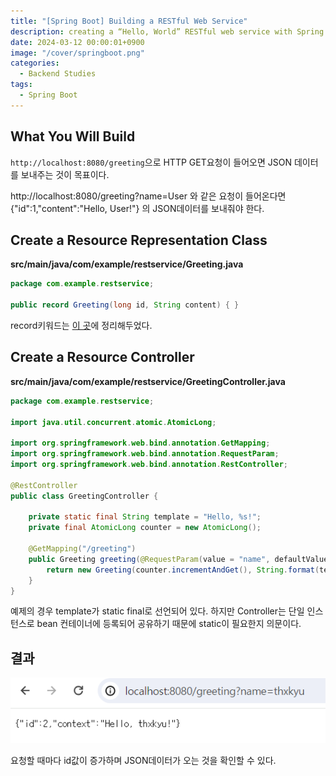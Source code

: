 ```yaml
---
title: "[Spring Boot] Building a RESTful Web Service"
description: creating a “Hello, World” RESTful web service with Spring
date: 2024-03-12 00:00:01+0900
image: "/cover/springboot.png"
categories:
  - Backend Studies
tags:
  - Spring Boot
---
```


## What You Will Build

`http://localhost:8080/greeting`으로 HTTP GET요청이 들어오면 JSON 데이터를 보내주는 것이 목표이다.

http://localhost:8080/greeting?name=User 와 같은 요청이 들어온다면  
{"id":1,"content":"Hello, User!"} 의 JSON데이터를 보내줘야 한다.

## Create a Resource Representation Class

**src/main/java/com/example/restservice/Greeting.java**

```Java
package com.example.restservice;

public record Greeting(long id, String content) { }
```

record키워드는 [이 곳](https://skay138.github.io/p/java-record-키워드/)에 정리해두었다.

## Create a Resource Controller

**src/main/java/com/example/restservice/GreetingController.java**

```Java
package com.example.restservice;

import java.util.concurrent.atomic.AtomicLong;

import org.springframework.web.bind.annotation.GetMapping;
import org.springframework.web.bind.annotation.RequestParam;
import org.springframework.web.bind.annotation.RestController;

@RestController
public class GreetingController {

	private static final String template = "Hello, %s!";
	private final AtomicLong counter = new AtomicLong();

	@GetMapping("/greeting")
	public Greeting greeting(@RequestParam(value = "name", defaultValue = "World") String name) {
		return new Greeting(counter.incrementAndGet(), String.format(template, name));
	}
}
```

예제의 경우 template가 static final로 선언되어 있다. 하지만 Controller는 단일 인스턴스로 bean 컨테이너에 등록되어 공유하기 때문에 static이 필요한지 의문이다.

## 결과

![실행 화면](image.png)

요청할 때마다 id값이 증가하며 JSON데이터가 오는 것을 확인할 수 있다.
